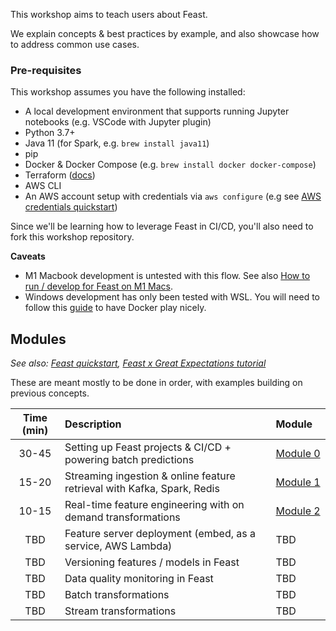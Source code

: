 This workshop aims to teach users about Feast.

We explain concepts & best practices by example, and also showcase how to address common use cases.

### Pre-requisites
This workshop assumes you have the following installed:
- A local development environment that supports running Jupyter notebooks (e.g. VSCode with Jupyter plugin)
- Python 3.7+
- Java 11 (for Spark, e.g. `brew install java11`)
- pip
- Docker & Docker Compose (e.g. `brew install docker docker-compose`)
- Terraform ([docs](https://learn.hashicorp.com/tutorials/terraform/install-cli#install-terraform))
- AWS CLI
- An AWS account setup with credentials via `aws configure` (e.g see [AWS credentials quickstart](https://docs.aws.amazon.com/cli/latest/userguide/cli-configure-quickstart.html#cli-configure-quickstart-creds))

Since we'll be learning how to leverage Feast in CI/CD, you'll also need to fork this workshop repository.

**Caveats** 
- M1 Macbook development is untested with this flow. See also [How to run / develop for Feast on M1 Macs](https://github.com/feast-dev/feast/issues/2105).
- Windows development has only been tested with WSL. You will need to follow this [guide](https://docs.docker.com/desktop/windows/wsl/) to have Docker play nicely.

## Modules
*See also: [Feast quickstart](https://docs.feast.dev/getting-started/quickstart), [Feast x Great Expectations tutorial](https://docs.feast.dev/tutorials/validating-historical-features)*

These are meant mostly to be done in order, with examples building on previous concepts.

| Time (min) | Description                                                             | Module&nbsp;&nbsp;&nbsp;                                                   |
| :--------: | :---------------------------------------------------------------------- | :------------------------------------------------------------------------- |
|   30-45    | Setting up Feast projects & CI/CD + powering batch predictions          | [Module 0](https://github.com/feast-dev/feast-workshop/tree/main/module_0) |
|   15-20    | Streaming ingestion & online feature retrieval with Kafka, Spark, Redis | [Module 1](https://github.com/feast-dev/feast-workshop/tree/main/module_1) |
|   10-15    | Real-time feature engineering with on demand transformations            | [Module 2](https://github.com/feast-dev/feast-workshop/tree/main/module_2) |
|    TBD     | Feature server deployment (embed, as a service, AWS Lambda)             | TBD                                                                        |
|    TBD     | Versioning features / models in Feast                                   | TBD                                                                        |
|    TBD     | Data quality monitoring in Feast                                        | TBD                                                                        |
|    TBD     | Batch transformations                                                   | TBD                                                                        |
|    TBD     | Stream transformations                                                  | TBD                                                                        |